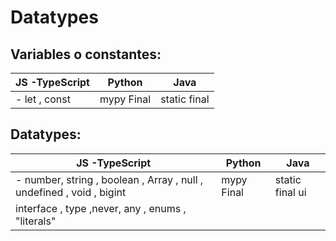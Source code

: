 # Datatypes
## Variables o constantes:
|JS -TypeScript  |Python  |Java  |
|--|--|--|
|- let , const|mypy Final  | static final 

## Datatypes:
|JS -TypeScript  |Python  |Java  |
|--|--|--|
|- number, string , boolean , Array , null , undefined , void , bigint |mypy Final  | static final ui|
|interface , type ,never, any , enums , "literals"  ||



<!--stackedit_data:
eyJoaXN0b3J5IjpbMjAwNTkyODQzLC0xNzUyMDg2NzQ1LDQwMT
I4NTExNSwtNzkwMTg5NzcxLC0xMTU3MzMzMTI5LC0xMjA0NDI4
NjM5LDE2MTk5MzUyM119
-->